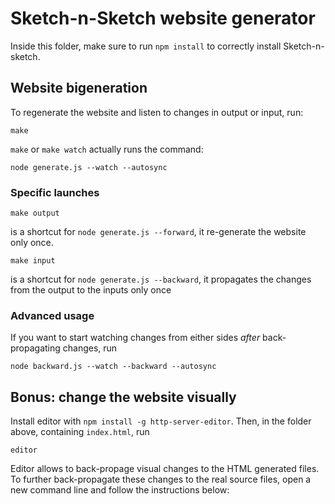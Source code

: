# Sketch-n-Sketch website generator

Inside this folder, make sure to run `npm install` to correctly install Sketch-n-sketch.

## Website bigeneration

To regenerate the website and listen to changes in output or input, run:

    make

`make` or `make watch` actually runs the command:

    node generate.js --watch --autosync

### Specific launches

    make output
    
is a shortcut for `node generate.js --forward`, it re-generate the website only once.

    make input

is a shortcut for `node generate.js --backward`, it propagates the changes from the output to the inputs only once

### Advanced usage

If you want to start watching changes from either sides *after* back-propagating changes, run

    node backward.js --watch --backward --autosync

## Bonus: change the website visually

Install editor with `npm install -g http-server-editor`.
Then, in the folder above, containing `index.html`, run

    editor

Editor allows to back-propage visual changes to the HTML generated files.
To further back-propagate these changes to the real source files, open a new command line and follow the instructions below:



